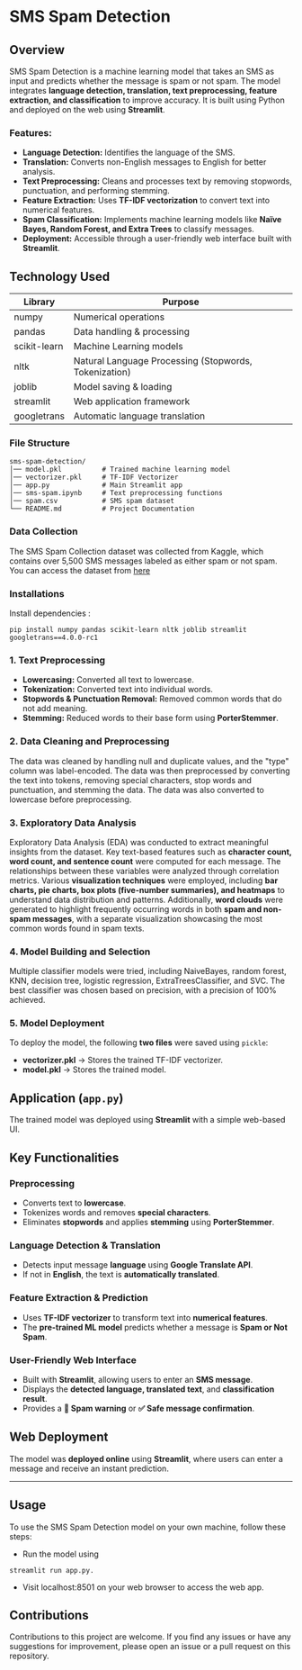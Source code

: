 # SMS Spam Detection

## Overview
SMS Spam Detection is a machine learning model that takes an SMS as input and predicts whether the message is spam or not spam. The model integrates **language detection, translation, text preprocessing, feature extraction, and classification** to improve accuracy. It is built using Python and deployed on the web using **Streamlit**.

### Features:
- **Language Detection:** Identifies the language of the SMS.
- **Translation:** Converts non-English messages to English for better analysis.
- **Text Preprocessing:** Cleans and processes text by removing stopwords, punctuation, and performing stemming.
- **Feature Extraction:** Uses **TF-IDF vectorization** to convert text into numerical features.
- **Spam Classification:** Implements machine learning models like **Naïve Bayes, Random Forest, and Extra Trees** to classify messages.
- **Deployment:** Accessible through a user-friendly web interface built with **Streamlit**.

## Technology Used

| Library      | Purpose                                               |
|--------------|-------------------------------------------------------|
| numpy        | Numerical operations                                  |
| pandas       | Data handling & processing                            |
| scikit-learn | Machine Learning models                               |
| nltk         | Natural Language Processing (Stopwords, Tokenization) |
| joblib       | Model saving & loading                                |
| streamlit    | Web application framework                             |
| googletrans  | Automatic language translation                        |

### File Structure 

```
sms-spam-detection/
│── model.pkl          # Trained machine learning model
│── vectorizer.pkl     # TF-IDF Vectorizer
│── app.py             # Main Streamlit app
│── sms-spam.ipynb     # Text preprocessing functions
│── spam.csv           # SMS spam dataset
└── README.md          # Project Documentation
```

### Data Collection
The SMS Spam Collection dataset was collected from Kaggle, which contains over 5,500 SMS messages labeled as either spam or not spam.
You can access the dataset from [here](https://www.kaggle.com/datasets/uciml/sms-spam-collection-dataset)

### Installations

Install dependencies :

```
pip install numpy pandas scikit-learn nltk joblib streamlit googletrans==4.0.0-rc1
```

### 1. Text Preprocessing
- **Lowercasing:** Converted all text to lowercase.
- **Tokenization:** Converted text into individual words.
- **Stopwords & Punctuation Removal:** Removed common words that do not add meaning.
- **Stemming:** Reduced words to their base form using **PorterStemmer**.
  
### 2. Data Cleaning and Preprocessing
The data was cleaned by handling null and duplicate values, and the "type" column was label-encoded. The data was then preprocessed by converting the text into tokens, removing special characters, stop words and punctuation, and stemming the data. The data was also converted to lowercase before preprocessing.

### 3. Exploratory Data Analysis
Exploratory Data Analysis (EDA) was conducted to extract meaningful insights from the dataset. Key text-based features such as **character count, word count, and sentence count** were computed for each message. The relationships between these variables were analyzed through correlation metrics. Various **visualization techniques** were employed, including **bar charts, pie charts, box plots (five-number summaries), and heatmaps** to understand data distribution and patterns. Additionally, **word clouds** were generated to highlight frequently occurring words in both **spam and non-spam messages**, with a separate visualization showcasing the most common words found in spam texts.

### 4. Model Building and Selection
Multiple classifier models were tried, including NaiveBayes, random forest, KNN, decision tree, logistic regression, ExtraTreesClassifier, and SVC. The best classifier was chosen based on precision, with a precision of 100% achieved.

### 5. Model Deployment
To deploy the model, the following **two files** were saved using `pickle`:
- **vectorizer.pkl** → Stores the trained TF-IDF vectorizer.
- **model.pkl** → Stores the trained model.

## **Application (`app.py`)** 

The trained model was deployed using **Streamlit** with a simple web-based UI.  

## Key Functionalities  

### **Preprocessing**
- Converts text to **lowercase**.  
- Tokenizes words and removes **special characters**.  
- Eliminates **stopwords** and applies **stemming** using **PorterStemmer**.  

### **Language Detection & Translation**
- Detects input message **language** using **Google Translate API**.  
- If not in **English**, the text is **automatically translated**.  

### **Feature Extraction & Prediction**
- Uses **TF-IDF vectorizer** to transform text into **numerical features**.  
- The **pre-trained ML model** predicts whether a message is **Spam or Not Spam**.  

### **User-Friendly Web Interface**
- Built with **Streamlit**, allowing users to enter an **SMS message**.  
- Displays the **detected language, translated text**, and **classification result**.  
- Provides a **🚨 Spam warning** or **✅ Safe message confirmation**.  

## **Web Deployment**
The model was **deployed online** using **Streamlit**, where users can enter a message and receive an instant prediction.  

---

## Usage
To use the SMS Spam Detection model on your own machine, follow these steps:

+ Run the model using 
```
streamlit run app.py.
```
+ Visit localhost:8501 on your web browser to access the web app.


## Contributions
Contributions to this project are welcome. If you find any issues or have any suggestions for improvement, please open an issue or a pull request on this repository.
